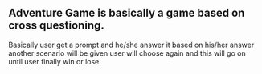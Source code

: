 ## Adventure Game is basically a game based on cross questioning. 
Basically user get a prompt and he/she answer it based on his/her answer another scenario will be given user will choose again and this will go on until user finally win or lose.
